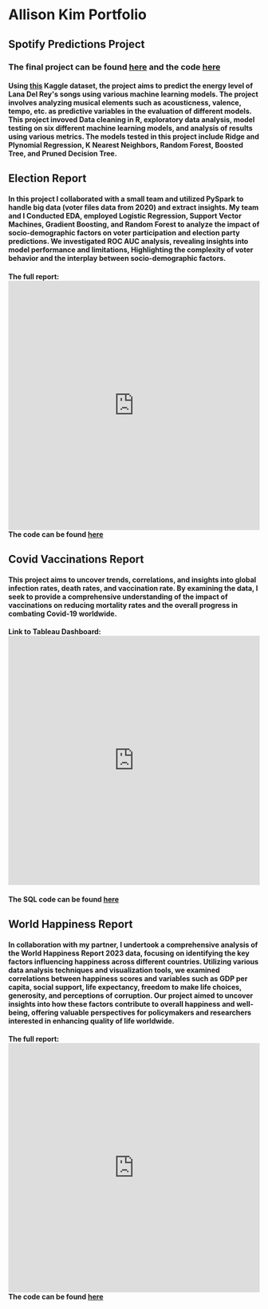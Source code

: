 # Allison Kim Portfolio
## Spotify Predictions Project
### The final project can be found [here](https://htmlpreview.github.io/?https://raw.githubusercontent.com/allison02kim/Lana-Del-Rey-Spotify/master/Final.html) and the code [here](https://github.com/allison02kim/Lana-Del-Rey-Spotify.git)

#### Using [this](https://www.kaggle.com/datasets/arthurboari/lana-del-rey-spotify-data) Kaggle dataset, the project aims to predict the energy level of Lana Del Rey's songs using various machine learning models. The project involves analyzing musical elements such as acousticness, valence, tempo, etc. as predictive variables in the evaluation of different models. This project invoved Data cleaning in R, exploratory data analysis, model testing on six different machine learning models, and analysis of results using various metrics. The models tested in this project include Ridge and Plynomial Regression, K Nearest Neighbors, Random Forest, Boosted Tree, and Pruned Decision Tree. 

## Election Report
#### In this project I collaborated with a small team and utilized PySpark to handle big data (voter files data from 2020) and extract insights. My team and I Conducted EDA, employed Logistic Regression, Support Vector Machines, Gradient Boosting, and Random Forest to analyze the impact of socio-demographic factors on voter participation and election party predictions. We investigated ROC AUC analysis, revealing insights into model performance and limitations, Highlighting the complexity of voter behavior and the interplay between socio-demographic factors. 
#### The full report: <embed src="https://allison02kim.github.io/folder/report.pdf" width="100%" height="500px"/> The code can be found [here](https://github.com/allison02kim/Election-Report.git)

## Covid Vaccinations Report
#### This project aims to uncover trends, correlations, and insights into global infection rates, death rates, and vaccination rate. By examining the data, I seek to provide a comprehensive understanding of the impact of vaccinations on reducing mortality rates and the overall progress in combating Covid-19 worldwide.
#### Link to Tableau Dashboard:[ <embed src="https://public.tableau.com/views/CovidDashboard_17222812972120/Dashboard1?:language=en-US&:sid=&:redirect=auth&:display_count=n&:origin=viz_share_link" width="100%" height="500px"/>](https://public.tableau.com/views/CovidDashboard_17222812972120/Dashboard1?:language=en-US&:sid=&:redirect=auth&:display_count=n&:origin=viz_share_link)
#### The SQL code can be found [here](https://github.com/allison02kim/CovidProject.git)

## World Happiness Report
#### In collaboration with my partner, I undertook a comprehensive analysis of the World Happiness Report 2023 data, focusing on identifying the key factors influencing happiness across different countries. Utilizing various data analysis techniques and visualization tools, we examined correlations between happiness scores and variables such as GDP per capita, social support, life expectancy, freedom to make life choices, generosity, and perceptions of corruption. Our project aimed to uncover insights into how these factors contribute to overall happiness and well-being, offering valuable perspectives for policymakers and researchers interested in enhancing quality of life worldwide.
#### The full report: <embed src="https://allison02kim.github.io/folder/happinessreport.pdf" width="100%" height="500px"/> The code can be found [here](https://github.com/allison02kim/WorldHappinessReport.git)
